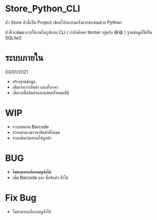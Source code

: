 # Store_Python_CLI
ตัว Store ตัวนี้เป็น Project เขียนโปรแกรมครั้งแรกของผมด้วย Python

ตัวนี้จะพัฒนาการใช้งานในรูปแบบ CLI ( กำลังศึกษา tkinter อยู่ครับ 😅😅 ) ฐานข้อมูลใช้เป็น SQLite3

# ระบบภายใน
03/01/2021
- สร้างฐานข้อมูล
- เพิ่มรายการสินค้า และตั้งราคา
- เช็ครายชื่อสินค้าและนสตสทั้งหมดที่มี

# WIP
- ระบบสแกน Barcode
- ระบบคำนวนราคาสินค้าทั้งหมด
- ระบบคิดเงินทอนให้ลูกค้า

# BUG
- <s>ไม่สามารถเลือกเมนูซ้ำได้</s>
- เพิ่ม Barcode และ ชื่อสินค้า ซ้ำได้

# Fix Bug
- ไม่สามารถเลือกเมนูซ้ำได้
